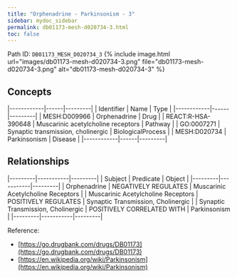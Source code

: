 ```yaml
---
title: "Orphenadrine - Parkinsonism - 3"
sidebar: mydoc_sidebar
permalink: db01173-mesh-d020734-3.html
toc: false 
---
```



Path ID: `DB01173_MESH_D020734_3`
{% include image.html url="images/db01173-mesh-d020734-3.png" file="db01173-mesh-d020734-3.png" alt="db01173-mesh-d020734-3" %}

## Concepts

|------------|------|---------|
| Identifier | Name | Type    |
|------------|------|---------|
| MESH:D009966 | Orphenadrine | Drug |
| REACT:R-HSA-390648 | Muscarinic acetylcholine receptors | Pathway |
| GO:0007271 | Synaptic transmission, cholinergic | BiologicalProcess |
| MESH:D020734 | Parkinsonism | Disease |
|------------|------|---------|

## Relationships

|---------|-----------|---------|
| Subject | Predicate | Object  |
|---------|-----------|---------|
| Orphenadrine | NEGATIVELY REGULATES | Muscarinic Acetylcholine Receptors |
| Muscarinic Acetylcholine Receptors | POSITIVELY REGULATES | Synaptic Transmission, Cholinergic |
| Synaptic Transmission, Cholinergic | POSITIVELY CORRELATED WITH | Parkinsonism |
|---------|-----------|---------|

Reference: 
  - [https://go.drugbank.com/drugs/DB01173](https://go.drugbank.com/drugs/DB01173)
  - [https://en.wikipedia.org/wiki/Parkinsonism](https://en.wikipedia.org/wiki/Parkinsonism)
